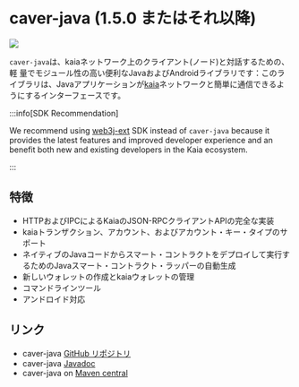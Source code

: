 # caver-java (1.5.0 またはそれ以降)

![](/img/references/kaiaXcaver-java.png)

`caver-java`は、kaiaネットワーク上のクライアント(ノード)と対話するための、軽 量でモジュール性の高い便利なJavaおよびAndroidライブラリです：このライブラリは、Javaアプリケーションが[kaia](https://kaia.io)ネットワークと簡単に通信できるようにするインターフェースです。

:::info[SDK Recommendation]

We recommend using [web3j-ext](../web3j-ext/getting-started.md) SDK instead of `caver-java` because it provides the latest features and improved developer experience and an benefit both new and existing developers in the Kaia ecosystem.

:::

## 特徴<a id="features"></a>

- HTTPおよびIPCによるKaiaのJSON-RPCクライアントAPIの完全な実装
- kaiaトランザクション、アカウント、およびアカウント・キー・タイプのサポート
- ネイティブのJavaコードからスマート・コントラクトをデプロイして実行するためのJavaスマート・コントラクト・ラッパーの自動生成
- 新しいウォレットの作成とkaiaウォレットの管理
- コマンドラインツール
- アンドロイド対応

## リンク<a id="links"></a>

- caver-java [GitHub リポジトリ](https://github.com/kaiachain/caver-java)
- caver-java [Javadoc](https://javadoc.io/doc/com.klaytn.caver/core)
- caver-java on [Maven central](https://search.maven.org/artifact/com.klaytn.caver/core)

